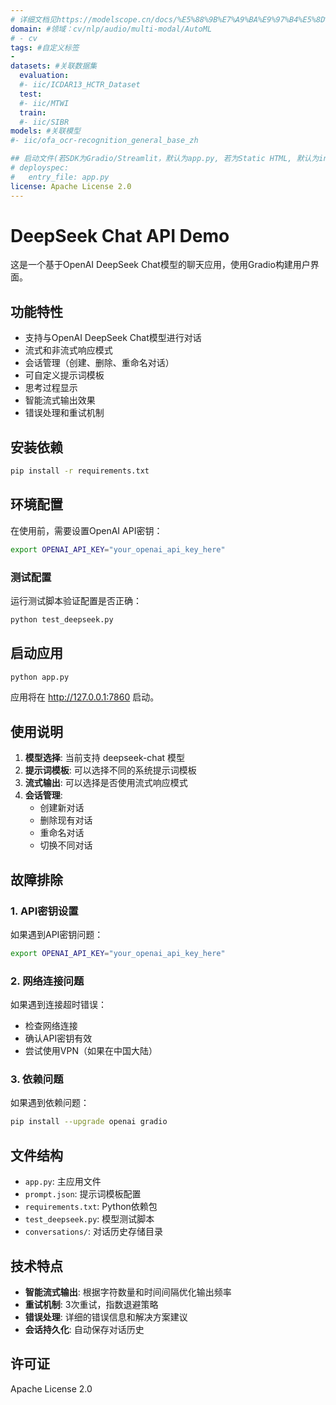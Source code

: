 ```yaml
---
# 详细文档见https://modelscope.cn/docs/%E5%88%9B%E7%A9%BA%E9%97%B4%E5%8D%A1%E7%89%87
domain: #领域：cv/nlp/audio/multi-modal/AutoML
# - cv
tags: #自定义标签
-
datasets: #关联数据集
  evaluation:
  #- iic/ICDAR13_HCTR_Dataset
  test:
  #- iic/MTWI
  train:
  #- iic/SIBR
models: #关联模型
#- iic/ofa_ocr-recognition_general_base_zh

## 启动文件(若SDK为Gradio/Streamlit，默认为app.py, 若为Static HTML, 默认为index.html)
# deployspec:
#   entry_file: app.py
license: Apache License 2.0
---
```

# DeepSeek Chat API Demo

这是一个基于OpenAI DeepSeek Chat模型的聊天应用，使用Gradio构建用户界面。

## 功能特性

- 支持与OpenAI DeepSeek Chat模型进行对话
- 流式和非流式响应模式
- 会话管理（创建、删除、重命名对话）
- 可自定义提示词模板
- 思考过程显示
- 智能流式输出效果
- 错误处理和重试机制

## 安装依赖

```bash
pip install -r requirements.txt
```

## 环境配置

在使用前，需要设置OpenAI API密钥：

```bash
export OPENAI_API_KEY="your_openai_api_key_here"
```

### 测试配置

运行测试脚本验证配置是否正确：

```bash
python test_deepseek.py
```

## 启动应用

```bash
python app.py
```

应用将在 http://127.0.0.1:7860 启动。

## 使用说明

1. **模型选择**: 当前支持 deepseek-chat 模型
2. **提示词模板**: 可以选择不同的系统提示词模板
3. **流式输出**: 可以选择是否使用流式响应模式
4. **会话管理**: 
   - 创建新对话
   - 删除现有对话
   - 重命名对话
   - 切换不同对话

## 故障排除

### 1. API密钥设置
如果遇到API密钥问题：
```bash
export OPENAI_API_KEY="your_openai_api_key_here"
```

### 2. 网络连接问题
如果遇到连接超时错误：
- 检查网络连接
- 确认API密钥有效
- 尝试使用VPN（如果在中国大陆）

### 3. 依赖问题
如果遇到依赖问题：
```bash
pip install --upgrade openai gradio
```

## 文件结构

- `app.py`: 主应用文件
- `prompt.json`: 提示词模板配置
- `requirements.txt`: Python依赖包
- `test_deepseek.py`: 模型测试脚本
- `conversations/`: 对话历史存储目录

## 技术特点

- **智能流式输出**: 根据字符数量和时间间隔优化输出频率
- **重试机制**: 3次重试，指数退避策略
- **错误处理**: 详细的错误信息和解决方案建议
- **会话持久化**: 自动保存对话历史

## 许可证

Apache License 2.0